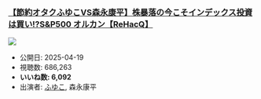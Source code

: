 ### [【節約オタクふゆこVS森永康平】株暴落の今こそインデックス投資は買い!?S&P500 オルカン【ReHacQ】](https://www.youtube.com/watch?v=EVa3kAG5u4I)
[![](https://img.youtube.com/vi/EVa3kAG5u4I/sddefault.jpg)](https://www.youtube.com/watch?v=EVa3kAG5u4I)
-   公開日: 2025-04-19
-   視聴数: 686,263
-   **いいね数: 6,092**
-   出演者: [ふゆこ](/rehacq_fan/people/ふゆこ "wikilink"), 森永康平
